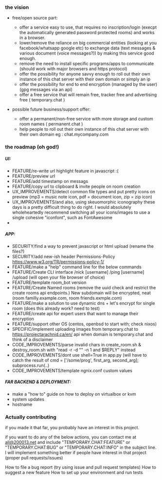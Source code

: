 ### the vision

- free/open source part:
  - offer a service easy to use, that requires no inscription/login (execpt the automatically generated password protected rooms) and works in a browser.
  - lower/remove the reliance on  big commercial entities (looking at you facebook/whatsapp google etc) to exchange data (text messages & various document (voice messages?)) by making this service good enough.
  - remove the need to install specific programs/apps to communicate (should work with major browsers and https protocol) 
  - offer the possibility for anyone savvy enough to roll out their own instance of this chat server with their own domain or simply an ip
  - offer the possibility for end to end encryption (managed by the user) (gpg messages via an api)
  - offer a free service that will remain free, tracker free and advertising free ( temporary.chat )

- possible future business/support offer:
  - offer a permanent/non-free service with more storage and custom room names ( permanent.chat )
  - help people to roll out their own instance of this chat server with their own domain eg : chat.mycompany.com

### the roadmap (oh god!)

##### UI:
- FEATURE/re-write url highlight feature in javascript :(
- FEATURE/preview url 
- FEATURE/add timestamp on messags
- FEATURE/copy url to clipboard & invite people on room creation
- UX_IMPROVEMENTS/detect common file types and put pretty icons on preview (mp3 = music note icon, pdf = document icon, zip = zip icon)
- UX_IMPROVEMENTS/and also, using skeuomorphic iconography these days is a pretty difficult thing to do right. I would absolutely wholeheartedly recommend switching all your icons/images to use a single cohesive "iconfont", such as FontAwesome
- 
##### APP:
- SECURITY/find a way to prevent javascript or html upload (rename the files?)
- SECURITY/add new-ish header Permissions-Policy https://www.w3.org/TR/permissions-policy-1/
- FEATURE/make a "help" command line for the below commands
- FEATURE/Create CLI interface /nick [username] /ping [username] /upload (will open your file browser of choice)
- FEATURE/template room_bot version
- FEATURE/Create Named rooms (remove the uuid check and restrict the create rooms api endpoints.) New subdomain will be encrypted, neat (room familly.example.com, room friends.exmple.com) 
- FEATURE/make a solution to use dynamic dns + let's encrypt for single room (does this already work? need to test) 
- FEATURE/create api for expert users that want to manage their encryption
- FEATURE/support other OS (centos, openbsd to start with; check nixos)
- SPECIFIC/implement uploading images from temporary.chat to https://projectarachnid.ca/en/ api when domain is temporary.chat and think of a disclaimer
- CODE_IMPROVEMENTS/parse invalid chars in create_room.sh & destroy_room.sh with "read -r -d "" -n 1 and $REPLY" instead
- CODE_IMPROVEMENTS/dont use shell=True in app.py (will have to catch the result of cmd = ['/some/prog', first_arg, second_arg]; subprocess.run(..)
- CODE_IMPROVEMENTS/template ngnix.conf custom values
##### FAR BACKEND & DEPLOYMENT:
- make a "how to" guide on how to deploy on virtualbox or kvm
- system updates
- hostname


### Actually contributing

if you made it that far, you probably have an interest in this project.

if you want to do any of the below actions, you can contact me at <all@200013.net> and include "TEMPORARY.CHAT:FEATURE" or "TEMPORARY.CHAT:BUG" or "TEMPORARY.CHAT:INFO" in the subject line. I will implement something better if people have interest in that project (proper pull requests/issues)

How to file a bug report (try using issue and pull request templates)
How to suggest a new feature
How to set up your environment and run tests
